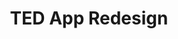 ---
title: TED App Redesign
year: 2016
fields: UI/UX Design, Prototyping
summary: TED iOS Mobile Application Redesign
---
